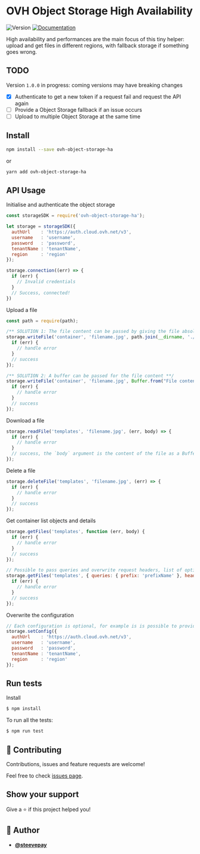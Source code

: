# OVH Object Storage High Availability

![Version](https://img.shields.io/badge/version-0.1.2-blue.svg?style=flat-square&cacheSeconds=2592000)
[![Documentation](https://img.shields.io/badge/documentation-yes-brightgreen.svg?style=flat-square)](#api-usage)


High availability and performances are the main focus of this tiny helper: upload and get files in different regions, with fallback storage if something goes wrong.

## TODO

Version `1.0.0` in progress: coming versions may have breaking changes

- [x] Authenticate to get a new token if a request fail and request the API again
- [ ] Provide a Object Storage fallback if an issue occurs
- [ ] Upload to multiple Object Storage at the same time

## Install

```sh
npm install --save ovh-object-storage-ha
```

or

```sh
yarn add ovh-object-storage-ha
```
## API Usage

Initialise and authenticate the object storage
```js
const storageSDK = require('ovh-object-storage-ha');

let storage = storageSDK({
  authUrl    : 'https://auth.cloud.ovh.net/v3',
  username   : 'username',
  password   : 'password',
  tenantName : 'tenantName',
  region     : 'region'
});

storage.connection((err) => {
  if (err) {
    // Invalid credentials
  }
  // Success, connected!
})
```
Upload a file
```js
const path = require(path);

/** SOLUTION 1: The file content can be passed by giving the file absolute path **/
storage.writeFile('container', 'filename.jpg', path.join(__dirname, './assets/file.txt'), (err) => {
  if (err) {
    // handle error
  }
  // success
});

/** SOLUTION 2: A buffer can be passed for the file content **/
storage.writeFile('container', 'filename.jpg', Buffer.from("File content"), (err) => {
  if (err) {
    // handle error
  }
  // success
});
```
Download a file
```js
storage.readFile('templates', 'filename.jpg', (err, body) => {
  if (err) {
    // handle error
  }
  // success, the `body` argument is the content of the file as a Buffer
});
```

Delete a file
```js
storage.deleteFile('templates', 'filename.jpg', (err) => {
  if (err) {
    // handle error
  }
  // success
});
```

Get container list objects and details
```js
storage.getFiles('templates', function (err, body) {
  if (err) {
    // handle error
  }
  // success
});

// Possible to pass queries and overwrite request headers, list of options: https://docs.openstack.org/api-ref/object-store/?expanded=show-container-details-and-list-objects-detail#show-container-details-and-list-objects
storage.getFiles('templates', { queries: { prefix: 'prefixName' }, headers: { Accept: 'application/xml' } }, function (err, body) {
  if (err) {
    // handle error
  }
  // success
});
```

Overwrite the configuration
```js
// Each configuration is optional, for example is is possible to provide only the username and password
storage.setConfig({
  authUrl    : 'https://auth.cloud.ovh.net/v3',
  username   : 'username',
  password   : 'password',
  tenantName : 'tenantName',
  region     : 'region'
});
```


## Run tests

Install

```bash
$ npm install
```

To run all the tests:

```bash
$ npm run test
```

## 🤝 Contributing

Contributions, issues and feature requests are welcome!

Feel free to check [issues page](https://github.com/carboneio/ovh-object-storage-ha/issues).

## Show your support

Give a ⭐️ if this project helped you!

## 👤 Author

- [**@steevepay**](https://github.com/steevepay)
